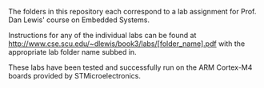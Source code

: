 The folders in this repository each correspond to a lab assignment for Prof. Dan Lewis' course on Embedded Systems.

Instructions for any of the individual labs can be found at http://www.cse.scu.edu/~dlewis/book3/labs/[folder_name].pdf with the appropriate lab folder name subbed in.

These labs have been tested and successfully run on the ARM Cortex-M4 boards provided by STMicroelectronics.
